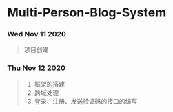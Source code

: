 # Multi-Person-Blog-System

###  Wed Nov 11 2020

> 项目创建

###  Thu Nov 12 2020 

> 1. 框架的搭建
> 2. 跨域处理
> 3. 登录、注册、发送验证码的接口的编写